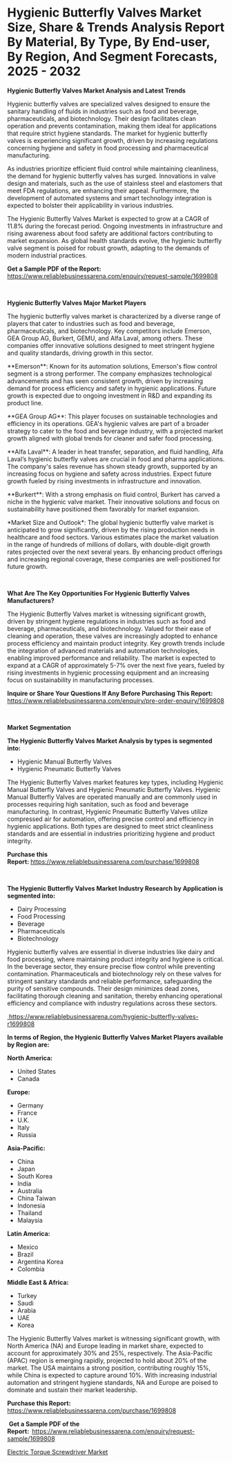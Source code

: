<p><h1>Hygienic Butterfly Valves Market Size, Share & Trends Analysis Report By Material, By Type, By End-user, By Region, And Segment Forecasts, 2025 - 2032</h1></p><p><strong>Hygienic Butterfly Valves Market Analysis and Latest Trends</strong></p>
<p><p>Hygienic butterfly valves are specialized valves designed to ensure the sanitary handling of fluids in industries such as food and beverage, pharmaceuticals, and biotechnology. Their design facilitates clean operation and prevents contamination, making them ideal for applications that require strict hygiene standards. The market for hygienic butterfly valves is experiencing significant growth, driven by increasing regulations concerning hygiene and safety in food processing and pharmaceutical manufacturing.</p><p>As industries prioritize efficient fluid control while maintaining cleanliness, the demand for hygienic butterfly valves has surged. Innovations in valve design and materials, such as the use of stainless steel and elastomers that meet FDA regulations, are enhancing their appeal. Furthermore, the development of automated systems and smart technology integration is expected to bolster their applicability in various industries. </p><p>The Hygienic Butterfly Valves Market is expected to grow at a CAGR of 11.8% during the forecast period. Ongoing investments in infrastructure and rising awareness about food safety are additional factors contributing to market expansion. As global health standards evolve, the hygienic butterfly valve segment is poised for robust growth, adapting to the demands of modern industrial practices.</p></p>
<p><strong>Get a Sample PDF of the Report:&nbsp;</strong> <a href="https://www.reliablebusinessarena.com/enquiry/request-sample/1699808?utm_campaign=1871&utm_medium=2&utm_source=Github&utm_content=ia&utm_term=08042025&utm_id=hygienic-butterfly-valves">https://www.reliablebusinessarena.com/enquiry/request-sample/1699808</a></p>
<p>&nbsp;</p>
<p><strong>Hygienic Butterfly Valves Major Market Players</strong></p>
<p><p>The hygienic butterfly valves market is characterized by a diverse range of players that cater to industries such as food and beverage, pharmaceuticals, and biotechnology. Key competitors include Emerson, GEA Group AG, Burkert, GEMU, and Alfa Laval, among others. These companies offer innovative solutions designed to meet stringent hygiene and quality standards, driving growth in this sector.</p><p>**Emerson**: Known for its automation solutions, Emerson's flow control segment is a strong performer. The company emphasizes technological advancements and has seen consistent growth, driven by increasing demand for process efficiency and safety in hygienic applications. Future growth is expected due to ongoing investment in R&D and expanding its product line.</p><p>**GEA Group AG**: This player focuses on sustainable technologies and efficiency in its operations. GEA's hygienic valves are part of a broader strategy to cater to the food and beverage industry, with a projected market growth aligned with global trends for cleaner and safer food processing.</p><p>**Alfa Laval**: A leader in heat transfer, separation, and fluid handling, Alfa Laval’s hygienic butterfly valves are crucial in food and pharma applications. The company's sales revenue has shown steady growth, supported by an increasing focus on hygiene and safety across industries. Expect future growth fueled by rising investments in infrastructure and innovation.</p><p>**Burkert**: With a strong emphasis on fluid control, Burkert has carved a niche in the hygienic valve market. Their innovative solutions and focus on sustainability have positioned them favorably for market expansion.</p><p>*Market Size and Outlook*: The global hygienic butterfly valve market is anticipated to grow significantly, driven by the rising production needs in healthcare and food sectors. Various estimates place the market valuation in the range of hundreds of millions of dollars, with double-digit growth rates projected over the next several years. By enhancing product offerings and increasing regional coverage, these companies are well-positioned for future growth.</p></p>
<p>&nbsp;</p>
<p><strong>What Are The Key Opportunities For Hygienic Butterfly Valves Manufacturers?</strong></p>
<p><p>The Hygienic Butterfly Valves market is witnessing significant growth, driven by stringent hygiene regulations in industries such as food and beverage, pharmaceuticals, and biotechnology. Valued for their ease of cleaning and operation, these valves are increasingly adopted to enhance process efficiency and maintain product integrity. Key growth trends include the integration of advanced materials and automation technologies, enabling improved performance and reliability. The market is expected to expand at a CAGR of approximately 5-7% over the next five years, fueled by rising investments in hygienic processing equipment and an increasing focus on sustainability in manufacturing processes.</p></p>
<p><strong>Inquire or Share Your Questions If Any Before Purchasing This Report:</strong> <a href="https://www.reliablebusinessarena.com/enquiry/pre-order-enquiry/1699808?utm_campaign=1871&utm_medium=2&utm_source=Github&utm_content=ia&utm_term=08042025&utm_id=hygienic-butterfly-valves">https://www.reliablebusinessarena.com/enquiry/pre-order-enquiry/1699808</a></p>
<p>&nbsp;</p>
<p><strong>Market Segmentation</strong></p>
<p><strong>The Hygienic Butterfly Valves Market Analysis by types is segmented into:</strong></p>
<p><ul><li>Hygienic Manual Butterfly Valves</li><li>Hygienic Pneumatic Butterfly Valves</li></ul></p>
<p><p>The Hygienic Butterfly Valves market features key types, including Hygienic Manual Butterfly Valves and Hygienic Pneumatic Butterfly Valves. Hygienic Manual Butterfly Valves are operated manually and are commonly used in processes requiring high sanitation, such as food and beverage manufacturing. In contrast, Hygienic Pneumatic Butterfly Valves utilize compressed air for automation, offering precise control and efficiency in hygienic applications. Both types are designed to meet strict cleanliness standards and are essential in industries prioritizing hygiene and product integrity.</p></p>
<p><strong>Purchase this Report:&nbsp;</strong><a href="https://www.reliablebusinessarena.com/purchase/1699808?utm_campaign=1871&utm_medium=2&utm_source=Github&utm_content=ia&utm_term=08042025&utm_id=hygienic-butterfly-valves">https://www.reliablebusinessarena.com/purchase/1699808</a></p>
<p>&nbsp;</p>
<p><strong>The Hygienic Butterfly Valves Market Industry Research by Application is segmented into:</strong></p>
<p><ul><li>Dairy Processing</li><li>Food Processing</li><li>Beverage</li><li>Pharmaceuticals</li><li>Biotechnology</li></ul></p>
<p><p>Hygienic butterfly valves are essential in diverse industries like dairy and food processing, where maintaining product integrity and hygiene is critical. In the beverage sector, they ensure precise flow control while preventing contamination. Pharmaceuticals and biotechnology rely on these valves for stringent sanitary standards and reliable performance, safeguarding the purity of sensitive compounds. Their design minimizes dead zones, facilitating thorough cleaning and sanitation, thereby enhancing operational efficiency and compliance with industry regulations across these sectors.</p></p>
<p><a href="https://www.reliablebusinessarena.com/hygienic-butterfly-valves-r1699808?utm_campaign=1871&utm_medium=2&utm_source=Github&utm_content=ia&utm_term=08042025&utm_id=hygienic-butterfly-valves">&nbsp;https://www.reliablebusinessarena.com/hygienic-butterfly-valves-r1699808</a></p>
<p><strong>In terms of Region, the Hygienic Butterfly Valves Market Players available by Region are:</strong></p>
<p>
    <p> <strong> North America: </strong>
        <ul>
            <li>United States</li>
            <li>Canada</li>
        </ul>
        </p> 
    <p> <strong> Europe: </strong>
        <ul>
            <li>Germany</li>
            <li>France</li>
            <li>U.K.</li>
            <li>Italy</li>
            <li>Russia</li>
        </ul>
        </p> 
    <p> <strong> Asia-Pacific: </strong>
        <ul>
            <li>China</li>
            <li>Japan</li>
            <li>South Korea</li>
            <li>India</li>
            <li>Australia</li>
            <li>China Taiwan</li>
            <li>Indonesia</li>
            <li>Thailand</li>
            <li>Malaysia</li>
        </ul>
        </p> 
    <p> <strong> Latin America: </strong>
        <ul>
            <li>Mexico</li>
            <li>Brazil</li>
            <li>Argentina Korea</li>
            <li>Colombia</li>
        </ul>
        </p> 
    <p> <strong> Middle East & Africa: </strong>
        <ul>
            <li>Turkey</li>
            <li>Saudi</li>
            <li>Arabia</li>
            <li>UAE</li>
            <li>Korea</li>
        </ul>
    </p>
    </p>
<p><p>The Hygienic Butterfly Valves market is witnessing significant growth, with North America (NA) and Europe leading in market share, expected to account for approximately 30% and 25%, respectively. The Asia-Pacific (APAC) region is emerging rapidly, projected to hold about 20% of the market. The USA maintains a strong position, contributing roughly 15%, while China is expected to capture around 10%. With increasing industrial automation and stringent hygiene standards, NA and Europe are poised to dominate and sustain their market leadership.</p></p>
<p><strong>Purchase this Report: </strong><a href="https://www.reliablebusinessarena.com/purchase/1699808?utm_campaign=1871&utm_medium=2&utm_source=Github&utm_content=ia&utm_term=08042025&utm_id=hygienic-butterfly-valves">https://www.reliablebusinessarena.com/purchase/1699808</a></p>
<p>&nbsp;<strong>Get a Sample PDF of the Report:&nbsp;&nbsp;</strong><a href="https://www.reliablebusinessarena.com/enquiry/request-sample/1699808?utm_campaign=1871&utm_medium=2&utm_source=Github&utm_content=ia&utm_term=08042025&utm_id=hygienic-butterfly-valves">https://www.reliablebusinessarena.com/enquiry/request-sample/1699808</a></p>
<p><strong></strong></p>
<p><p><a href="https://github.com/marloy8/Market-Research-Report-List-7/blob/main/electric-torque-screwdriver-market.md?utm_campaign=1871&utm_medium=2&utm_source=Github&utm_content=ia&utm_term=08042025&utm_id=hygienic-butterfly-valves">Electric Torque Screwdriver Market</a></p></p>